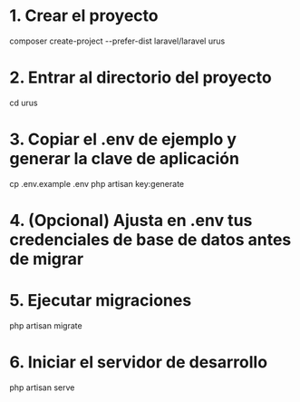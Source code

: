 # 1. Crear el proyecto
composer create-project --prefer-dist laravel/laravel urus

# 2. Entrar al directorio del proyecto
cd urus

# 3. Copiar el .env de ejemplo y generar la clave de aplicación
cp .env.example .env
php artisan key:generate

# 4. (Opcional) Ajusta en .env tus credenciales de base de datos antes de migrar

# 5. Ejecutar migraciones
php artisan migrate

# 6. Iniciar el servidor de desarrollo
php artisan serve

